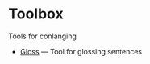 # Toolbox

Tools for conlanging

- [Gloss](https://maplekarine.github.io/toolbox/Gloss) — Tool for glossing sentences
